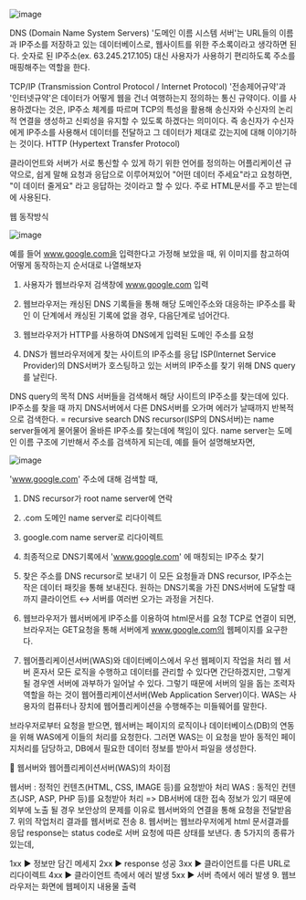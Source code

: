 ![image](https://user-images.githubusercontent.com/68771699/190351212-8f23217c-06e7-4da0-a43b-3ac6748d6a6b.png)


DNS (Domain Name System Servers)
'도메인 이름 시스템 서버'는 URL들의 이름과 IP주소를 저장하고 있는 데이터베이스로, 웹사이트를 위한 주소록이라고 생각하면 된다.
숫자로 된 IP주소(ex. 63.245.217.105) 대신 사용자가 사용하기 편리하도록 주소를 매핑해주는 역할을 한다.

TCP/IP (Transmission Control Protocol / Internet Protocol)
'전송제어규약'과 '인터넷규약'은 데이터가 어떻게 웹을 건너 여행하는지 정의하는 통신 규약이다.
이를 사용하겠다는 것은, IP주소 체계를 따르며 TCP의 특성을 활용해 송신자와 수신자의 논리적 연결을 생성하고 신뢰성을 유지할 수 있도록 하겠다는 의미이다. 즉 송신자가 수신자에게 IP주소를 사용해서 데이터를 전달하고 그 데이터가 제대로 갔는지에 대해 이야기하는 것이다.
HTTP (Hypertext Transfer Protocol)

클라이언트와 서버가 서로 통신할 수 있게 하기 위한 언어를 정의하는 어플리케이션 규약으로, 쉽게 말해 요청과 응답으로 이루어져있어 "어떤 데이터 주세요"라고 요청하면, "이 데이터 줄게요" 라고 응답하는 것이라고 할 수 있다.
주로 HTML문서를 주고 받는데에 사용된다.

웹 동작방식

![image](https://user-images.githubusercontent.com/68771699/190351019-2bb1f6f5-b995-4967-9feb-2ceb3184f986.png)


예를 들어 www.google.com을 입력한다고 가정해 보았을 때,
위 이미지를 참고하여 어떻게 동작하는지 순서대로 나열해보자

1. 사용자가 웹브라우저 검색창에 www.google.com 입력
2. 웹브라우저는 캐싱된 DNS 기록들을 통해 해당 도메인주소와 대응하는 IP주소를 확인
이 단계에서 캐싱된 기록에 없을 경우, 다음단계로 넘어간다.

3. 웹브라우저가 HTTP를 사용하여 DNS에게 입력된 도메인 주소를 요청
4. DNS가 웹브라우저에게 찾는 사이트의 IP주소를 응답
ISP(Internet Service Provider)의 DNS서버가 호스팅하고 있는 서버의 IP주소를 찾기 위해 DNS query를 날린다.

DNS query의 목적
DNS 서버들을 검색해서 해당 사이트의 IP주소를 찾는데에 있다.
IP주소를 찾을 때 까지 DNS서버에서 다른 DNS서버를 오가며 에러가 날때까지 반복적으로 검색한다. = recursive search
DNS recursor(ISP의 DNS서버)는 name server들에게 물어물어 올바른 IP주소를 찾는데에 책임이 있다. name server는 도메인 이름 구조에 기반해서 주소를 검색하게 되는데, 예를 들어 설명해보자면,

![image](https://user-images.githubusercontent.com/68771699/190351120-dd0548a1-e843-4e55-933f-495154785a88.png)


'www.google.com' 주소에 대해 검색할 때,
1. DNS recursor가 root name server에 연락
2. .com 도메인 name server로 리다이렉트
3. google.com name server로 리다이렉트
4. 최종적으로 DNS기록에서 'www.google.com' 에 매칭되는 IP주소 찾기
5. 찾은 주소를 DNS recursor로 보내기
이 모든 요청들과 DNS recursor, IP주소는 작은 데이터 패킷을 통해 보내진다.
원하는 DNS기록을 가진 DNS서버에 도달할 때까지
클라이언트 ↔️ 서버를 여러번 오가는 과정을 거친다.

5. 웹브라우저가 웹서버에게 IP주소를 이용하여 html문서를 요청
TCP로 연결이 되면, 브라우저는 GET요청을 통해 서버에게 www.google.com의 웹페이지를 요구한다.

6. 웹어플리케이션서버(WAS)와 데이터베이스에서 우선 웹페이지 작업을 처리
웹 서버 혼자서 모든 로직을 수행하고 데이터를 관리할 수 있다면 간단하겠지만,
그렇게 될 경우엔 서버에 과부하가 일어날 수 있다.
그렇기 때문에 서버의 일을 돕는 조력자 역할을 하는 것이 웹어플리케이션서버(Web Application Server)이다.
WAS는 사용자의 컴퓨터나 장치에 웹어플리케이션을 수행해주는 미들웨어를 말한다.

브라우저로부터 요청을 받으면,
웹서버는 페이지의 로직이나 데이터베이스(DB)의 연동을 위해 WAS에게 이들의 처리를 요청한다.
그러면 WAS는 이 요청을 받아 동적인 페이지처리를 담당하고,
DB에서 필요한 데이터 정보를 받아서 파일을 생성한다.

📍 웹서버와 웹어플리케이션서버(WAS)의 차이점

웹서버 : 정적인 컨텐츠(HTML, CSS, IMAGE 등)를 요청받아 처리
WAS : 동적인 컨텐츠(JSP, ASP, PHP 등)를 요청받아 처리
=> DB서버에 대한 접속 정보가 있기 때문에 외부에 노출 될 경우 보안상의 문제를 이유로 웹서버와의 연결을 통해 요청을 전달받음
7. 위의 작업처리 결과를 웹서버로 전송
8. 웹서버는 웹브라우저에게 html 문서결과를 응답
response는 status code로 서버 요청에 따른 상태를 보낸다.
총 5가지의 종류가 있는데,

1xx ▶️ 정보만 담긴 메세지
2xx ▶️ response 성공
3xx ▶️ 클라이언트를 다른 URL로 리다이렉트
4xx ▶️ 클라이언트 측에서 에러 발생
5xx ▶️ 서버 측에서 에러 발생
9. 웹브라우저는 화면에 웹페이지 내용물 출력
